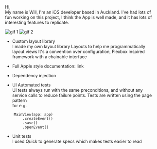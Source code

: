 Hi,  
My name is Will, I'm an iOS developer based in Auckland. 
I've had lots of fun working on this project, I think the App is well made, and it has lots of interesting features to replicate.

![gif 1](https://bitbucket.org/will3/cali/src/master/ms1.gif)
![gif 2](https://bitbucket.org/will3/cali/src/master/ms3.gif)

- Custom layout library  
I made my own layout library Layouts to help me programmatically layout views
It's a convention over configuration, Flexbox inspired framework with a chainable interface

- Full Apple style documentation: link  

- Dependency injection  

- UI Automated tests  
UI tests always run with the same preconditions, and without any service calls to reduce failure points.
Tests are written using the page pattern  
for e.g.
```
    MainView(app: app)
        .createEvent()
        .save()
        .openEvent()
```

- Unit tests  
I used Quick to generate specs which makes tests easier to read
